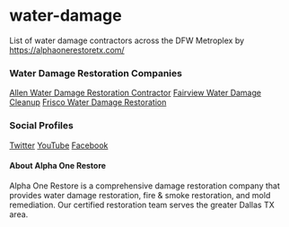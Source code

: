 # water-damage
List of water damage contractors across the DFW Metroplex by https://alphaonerestoretx.com/

<h3> Water Damage Restoration Companies</h3>

[Allen Water Damage Restoration Contractor](https://alphaonerestoretx.com/allen-tx/) 
[Fairview Water Damage Cleanup](https://alphaonerestoretx.com/fairview-tx/)
[Frisco Water Damage Restoration](https://alphaonerestoretx.com/frisco/)

<h3>Social Profiles</h3>

[Twitter](https://twitter.com/alphaonerestore/)
[YouTube](https://www.youtube.com/channel/UCZMFZsdL4i3LnAqeNa5-e0w) 
[Facebook](https://www.facebook.com/AlphaOneRestore/)

<h4>About Alpha One Restore</h4>
Alpha One Restore is a comprehensive damage restoration company that provides water damage restoration, fire & smoke restoration, and mold remediation. Our certified restoration team serves the greater Dallas TX area.
